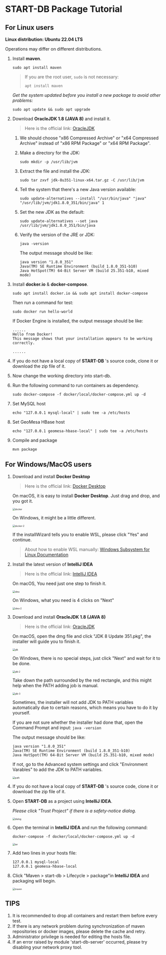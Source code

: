 # START-DB Package Tutorial

## For Linux users

**Linux distribution: Ubuntu 22.04 LTS**

Operations may differ on different distributions.

1. Install **maven**.

   `sudo apt install maven`

   > If you are the root user, `sudo` is not necessary:
   >
   > `apt install maven`

   _Get the system updated before you install a new package to avoid other problems:_

   `sudo apt update && sudo apt upgrade`

2. Download **OracleJDK 1.8 (JAVA 8)** and install it.

   > Here is the official link: [OracleJDK](https://www.oracle.com/java/technologies/downloads/#java8-linux)

   1. We should choose "x86 Compressed Archive" or "x64 Compressed Archive" instead of "x86 RPM Package" or "x64 RPM Package".

   2. Make a directory for the JDK:

      `sudo mkdir -p /usr/lib/jvm`

   3. Extract the file and install the JDK:

      `sudo tar zxvf jdk-8u351-linux-x64.tar.gz -C /usr/lib/jvm`

   4. Tell the system that there's a new Java version available:

      `sudo update-alternatives --install "/usr/bin/java" "java" "/usr/lib/jvm/jdk1.8.0_351/bin/java" 1`

   5. Set the new JDK as the default:

      `sudo update-alternatives --set java /usr/lib/jvm/jdk1.8.0_351/bin/java`

   6. Verify the version of the JRE or JDK:

      `java -version`

      The output message should be like:

      ```
      java version "1.8.0_351"
      Java(TM) SE Runtime Environment (build 1.8.0_351-b10)
      Java HotSpot(TM) 64-Bit Server VM (build 25.351-b10, mixed mode)
      ```

3. Install **docker.io** & **docker-compose**.

   `sudo apt install docker.io && sudo apt install docker-compose`

   Then run a command for test:

   `sudo docker run hello-world`

   If Docker Engine is installed, the output message should be like:

   ```
   ......
   Hello from Docker!
   This message shows that your installation appears to be working correctly.

   ......
   ```

4. If you do not have a local copy of **START-DB** 's source code, clone it or download the zip file of it.

5. Now change the working directory into start-db.

6. Run the following command to run containers as dependency.

   `sudo docker-compose -f docker/local/docker-compose.yml up -d`

7. Set MySQL host

   `echo "127.0.0.1 mysql-local" | sudo tee -a /etc/hosts`

8. Set GeoMesa HBase host

   `echo "127.0.0.1 geomesa-hbase-local" | sudo tee -a /etc/hosts`

9. Compile and package

   `mvn package`

## For Windows/MacOS users

1. Download and install **Docker Desktop**

   > Here is the official link: [Docker Desktop](https://www.docker.com/products/docker-desktop/)

   On macOS, it is easy to install **Docker Desktop**. Just drag and drop, and you got it.

   <img src="./START-DB Package Tutorial.assets/docker.png" alt="docker" style="zoom:50%;" />

   On Windows, it might be a little different.

   <img src="./START-DB Package Tutorial.assets/docker-2.png" alt="docker-2" style="zoom:50%;" />

   If the installWizard tells you to enable WSL, please click "Yes" and continue.

   > About how to enable WSL manually: [Windows Subsystem for Linux Documentation](https://learn.microsoft.com/en-US/windows/wsl/)

2. Install the latest version of **IntelliJ IDEA**

   > Here is the official link: [IntelliJ IDEA](https://www.jetbrains.com/idea/)

   On macOS, You need just one step to finish it.

   <img src="./START-DB Package Tutorial.assets/idea.png" alt="idea" style="zoom:50%;" />

   On Windows, what you need is 4 clicks on "Next"

   <img src="./START-DB Package Tutorial.assets/idea-2.png" alt="idea-2" style="zoom:50%;" />

3. Download and install **OracleJDK 1.8 (JAVA 8)**

   > Here is the official link: [OracleJDK](https://www.oracle.com/java/technologies/downloads/)

   On macOS, open the dmg file and click "JDK 8 Update 351.pkg", the installer will guide you to finish it.

   <img src="./START-DB Package Tutorial.assets/jdk.png" alt="jdk" style="zoom:50%;" />

   On Windows, there is no special steps, just click "Next" and wait for it to be done.

   <img src="./START-DB Package Tutorial.assets/jdk-2.png" alt="jdk-2" style="zoom:50%;" />

   Take down the path surrounded by the red rectangle, and this might help when the PATH adding job is manual.

   <img src="./START-DB Package Tutorial.assets/jdk-3.png" alt="jdk-3" style="zoom:50%;" />

   Sometimes, the installer will not add JDK to PATH variables automatically due to certain reasons, which means you have to do it by yourself.

   If you are not sure whether the installer had done that, open the Command Prompt and input: `java -version`

   The output message should be like:

   ```
   java version "1.8.0_351"
   Java(TM) SE Runtime Environment (build 1.8.0_351-b10)
   Java HotSpot(TM) 64-Bit Server VM (build 25.351-b10, mixed mode)
   ```

   If not, go to the Advanced system settings and click "Environment Varables" to add the JDK to PATH variables.

   <img src="./START-DB Package Tutorial.assets/path.png" alt="path" style="zoom:50%;" />

4. If you do not have a local copy of **START-DB** 's source code, clone it or download the zip file of it.

5. Open **START-DB** as a project using **IntelliJ IDEA**.

   _Please click "Trust Project" if there is a safety-notice dialog._

   <img src="./START-DB Package Tutorial.assets/dialog.png" alt="dialog" style="zoom:50%;" />

6. Open the terminal in **IntelliJ IDEA** and run the following command:

   `docker-compose -f docker/local/docker-compose.yml up -d`

   <img src="./START-DB Package Tutorial.assets/ter.png" alt="ter" style="zoom:50%;" />

7. Add two lines in your hosts file:

   ```
   127.0.0.1 mysql-local
   127.0.0.1 geomesa-hbase-local
   ```

8. Click "Maven > start-db > Lifecycle > package"in **IntelliJ IDEA** and packaging will begin.

   <img src="./START-DB Package Tutorial.assets/maven.png" alt="maven" style="zoom:50%;" />

## TIPS

1. It is recommended to drop all containers and restart them before every test.
2. If there is any network problem during synchronization of maven repositories or docker images, please delete the cache and retry.
3. Administrator privilege is needed for editing the hosts file.
4. If an error raised by module 'start-db-server' occurred, please try disabling your network proxy tool.
